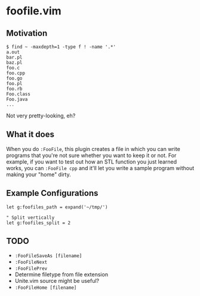 # foofile.vim

## Motivation

```
$ find ~ -maxdepth=1 -type f ! -name '.*'
a.out
bar.pl
baz.pl
foo.c
foo.cpp
foo.go
foo.pl
foo.rb
Foo.class
Foo.java
...
```

Not very pretty-looking, eh?

## What it does
When you do `:FooFile`, this plugin creates a file in which you can write
programs that you're not sure whether you want to keep it or not. For example,
if you want to test out how an STL function you just learned works, you can
`:FooFile cpp` and it'll let you write a sample program without making your
"home" dirty.

## Example Configurations

```vim
let g:foofiles_path = expand('~/tmp/')

" Split vertically
let g:foofiles_split = 2
```

## TODO
* `:FooFileSaveAs [filename]`
* `:FooFileNext`
* `:FooFilePrev`
* Determine filetype from file extension
* Unite.vim source might be useful?
* `:FooFileHome [filename]`
